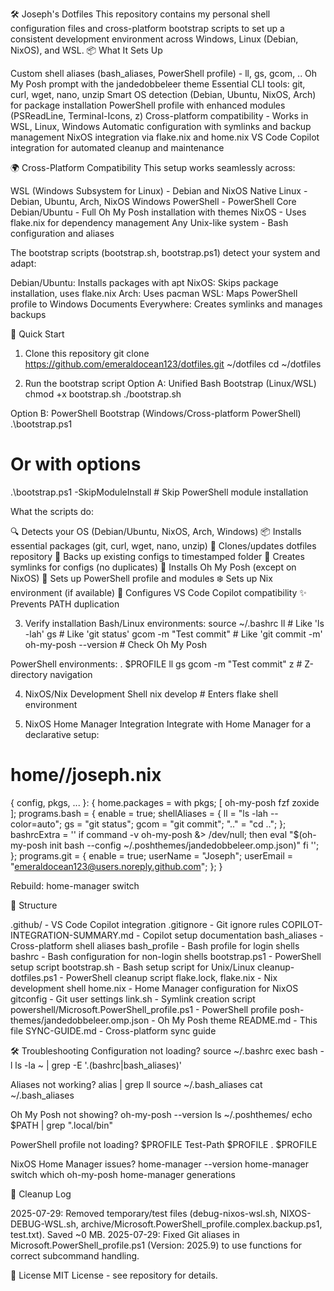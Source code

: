 ﻿🛠️ Joseph's Dotfiles
This repository contains my personal shell configuration files and cross-platform bootstrap scripts to set up a consistent development environment across Windows, Linux (Debian, NixOS), and WSL.
📦 What It Sets Up

Custom shell aliases (bash_aliases, PowerShell profile) - ll, gs, gcom, ..
Oh My Posh prompt with the jandedobbeleer theme
Essential CLI tools: git, curl, wget, nano, unzip
Smart OS detection (Debian, Ubuntu, NixOS, Arch) for package installation
PowerShell profile with enhanced modules (PSReadLine, Terminal-Icons, z)
Cross-platform compatibility - Works in WSL, Linux, Windows
Automatic configuration with symlinks and backup management
NixOS integration via flake.nix and home.nix
VS Code Copilot integration for automated cleanup and maintenance

🌍 Cross-Platform Compatibility
This setup works seamlessly across:

WSL (Windows Subsystem for Linux) - Debian and NixOS
Native Linux - Debian, Ubuntu, Arch, NixOS
Windows PowerShell - PowerShell Core
Debian/Ubuntu - Full Oh My Posh installation with themes
NixOS - Uses flake.nix for dependency management
Any Unix-like system - Bash configuration and aliases

The bootstrap scripts (bootstrap.sh, bootstrap.ps1) detect your system and adapt:

Debian/Ubuntu: Installs packages with apt
NixOS: Skips package installation, uses flake.nix
Arch: Uses pacman
WSL: Maps PowerShell profile to Windows Documents
Everywhere: Creates symlinks and manages backups

🚀 Quick Start
1. Clone this repository
git clone https://github.com/emeraldocean123/dotfiles.git ~/dotfiles
cd ~/dotfiles

2. Run the bootstrap script
Option A: Unified Bash Bootstrap (Linux/WSL)
chmod +x bootstrap.sh
./bootstrap.sh

Option B: PowerShell Bootstrap (Windows/Cross-platform PowerShell)
.\bootstrap.ps1
# Or with options
.\bootstrap.ps1 -SkipModuleInstall  # Skip PowerShell module installation

What the scripts do:

🔍 Detects your OS (Debian/Ubuntu, NixOS, Arch, Windows)
📦 Installs essential packages (git, curl, wget, nano, unzip)
📂 Clones/updates dotfiles repository
💾 Backs up existing configs to timestamped folder
🔗 Creates symlinks for configs (no duplicates)
🎨 Installs Oh My Posh (except on NixOS)
💙 Sets up PowerShell profile and modules
❄️ Sets up Nix environment (if available)
🔧 Configures VS Code Copilot compatibility
✨ Prevents PATH duplication

3. Verify installation
Bash/Linux environments:
source ~/.bashrc
ll  # Like 'ls -lah'
gs  # Like 'git status'
gcom -m "Test commit"  # Like 'git commit -m'
oh-my-posh --version  # Check Oh My Posh

PowerShell environments:
. $PROFILE
ll
gs
gcom -m "Test commit"
z <tab>  # Z-directory navigation

4. NixOS/Nix Development Shell
nix develop  # Enters flake shell environment

5. NixOS Home Manager Integration
Integrate with Home Manager for a declarative setup:
# home/<hostname>/joseph.nix
{ config, pkgs, ... }:
{
  home.packages = with pkgs; [
    oh-my-posh
    fzf
    zoxide
  ];
  programs.bash = {
    enable = true;
    shellAliases = {
      ll = "ls -lah --color=auto";
      gs = "git status";
      gcom = "git commit";
      ".." = "cd ..";
    };
    bashrcExtra = ''
      if command -v oh-my-posh &> /dev/null; then
        eval "$(oh-my-posh init bash --config ~/.poshthemes/jandedobbeleer.omp.json)"
      fi
    '';
  };
  programs.git = {
    enable = true;
    userName = "Joseph";
    userEmail = "emeraldocean123@users.noreply.github.com";
  };
}

Rebuild:
home-manager switch

📁 Structure

.github/ - VS Code Copilot integration
.gitignore - Git ignore rules
COPILOT-INTEGRATION-SUMMARY.md - Copilot setup documentation
bash_aliases - Cross-platform shell aliases
bash_profile - Bash profile for login shells
bashrc - Bash configuration for non-login shells
bootstrap.ps1 - PowerShell setup script
bootstrap.sh - Bash setup script for Unix/Linux
cleanup-dotfiles.ps1 - PowerShell cleanup script
flake.lock, flake.nix - Nix development shell
home.nix - Home Manager configuration for NixOS
gitconfig - Git user settings
link.sh - Symlink creation script
powershell/Microsoft.PowerShell_profile.ps1 - PowerShell profile
posh-themes/jandedobbeleer.omp.json - Oh My Posh theme
README.md - This file
SYNC-GUIDE.md - Cross-platform sync guide

🛠️ Troubleshooting
Configuration not loading?
source ~/.bashrc
exec bash -l
ls -la ~ | grep -E '\.(bashrc|bash_aliases)'

Aliases not working?
alias | grep ll
source ~/.bash_aliases
cat ~/.bash_aliases

Oh My Posh not showing?
oh-my-posh --version
ls ~/.poshthemes/
echo $PATH | grep ".local/bin"

PowerShell profile not loading?
$PROFILE
Test-Path $PROFILE
. $PROFILE

NixOS Home Manager issues?
home-manager --version
home-manager switch
which oh-my-posh
home-manager generations

📝 Cleanup Log

2025-07-29: Removed temporary/test files (debug-nixos-wsl.sh, NIXOS-DEBUG-WSL.sh, archive/Microsoft.PowerShell_profile.complex.backup.ps1, test.txt). Saved ~0 MB.
2025-07-29: Fixed Git aliases in Microsoft.PowerShell_profile.ps1 (Version: 2025.9) to use functions for correct subcommand handling.

📝 License
MIT License - see repository for details.